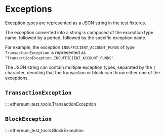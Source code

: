 # Exceptions

Exception types are represented as a JSON string in the test fixtures.

The exception converted into a string is composed of the exception type name,
followed by a period, followed by the specific exception name.

For example, the exception `INSUFFICIENT_ACCOUNT_FUNDS` of type
`TransactionException` is represented as
`"TransactionException.INSUFFICIENT_ACCOUNT_FUNDS"`.

The JSON string can contain multiple exception types, separated by the `|`
character, denoting that the transaction or block can throw either one of
the exceptions.

## `TransactionException`

::: ethereum_test_tools.TransactionException

## `BlockException`

::: ethereum_test_tools.BlockException
